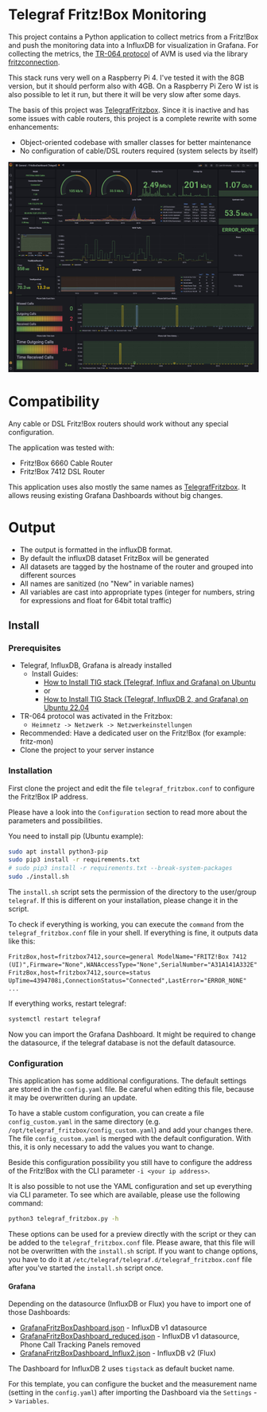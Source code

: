 # Telegraf Fritz!Box Monitoring

This project contains a Python application to collect metrics from a Fritz!Box and push the monitoring data into a InfluxDB for visualization in Grafana.
For collecting the metrics, the [TR-064 protocol](https://avm.de/service/schnittstellen/) of AVM is used via the library [fritzconnection](https://github.com/kbr/fritzconnection).

This stack runs very well on a Raspberry Pi 4.
I've tested it with the 8GB version, but it should perform also with 4GB.
On a Raspberry Pi Zero W ist is also possible to let it run, but there it will be very slow after some days.

The basis of this project was [TelegrafFritzbox](https://github.com/Schmidsfeld/TelegrafFritzBox).
Since it is inactive and has some issues with cable routers, this project is a complete rewrite with some enhancements:

* Object-oriented codebase with smaller classes for better maintenance
* No configuration of cable/DSL routers required (system selects by itself)

![Grafana dashboard](docs/grafana_fritzbox.jpg)

# Compatibility
Any cable or DSL Fritz!Box routers should work without any special configuration.

The application was tested with:

* Fritz!Box 6660 Cable Router
* Fritz!Box 7412 DSL Router

This application uses also mostly the same names as [TelegrafFritzbox](https://github.com/Schmidsfeld/TelegrafFritzBox).
It allows reusing existing Grafana Dashboards without big changes.

# Output
* The output is formatted in the influxDB format. 
* By default the influxDB dataset FritzBox will be generated
* All datasets are tagged by the hostname of the router and grouped into different sources
* All names are sanitized (no "New" in variable names)
* All variables are cast into appropriate types (integer for numbers, string for expressions and float for 64bit total traffic)

## Install
### Prerequisites
* Telegraf, InfluxDB, Grafana is already installed
  * Install Guides:
    * [How to Install TIG stack (Telegraf, Influx and Grafana) on Ubuntu](https://onlyoneaman.medium.com/how-to-install-tig-stack-telegraf-influx-and-grafana-on-ubuntu-405755901ac2)
    * or
    * [How to Install TIG Stack (Telegraf, InfluxDB 2, and Grafana) on Ubuntu 22.04](https://www.howtoforge.com/how-to-install-tig-stack-telegraf-influxdb-and-grafana-on-ubuntu-22-04/)
* TR-064 protocol was activated in the Fritzbox:
  * `Heimnetz -> Netzwerk -> Netzwerkeinstellungen`
* Recommended: Have a dedicated user on the Fritz!Box (for example: fritz-mon)
* Clone the project to your server instance

### Installation
First clone the project and edit the file `telegraf_fritzbox.conf` to configure the Fritz!Box IP address.

Please have a look into the `Configuration` section to read more about the parameters and possibilities.

You need to install pip (Ubuntu example):
```bash
sudo apt install python3-pip
sudo pip3 install -r requirements.txt
# sudo pip3 install -r requirements.txt --break-system-packages
sudo ./install.sh
```

The `install.sh` script sets the permission of the directory to the user/group `telegraf`.
If this is different on your installation, please change it in the script.

To check if everything is working, you can execute the `command` from the `telegraf_fritzbox.conf` file in your shell.
If everything is fine, it outputs data like this:

```
FritzBox,host=fritzbox7412,source=general ModelName="FRITZ!Box 7412 (UI)",Firmware="None",WANAccessType="None",SerialNumber="A31A141A332E"
FritzBox,host=fritzbox7412,source=status UpTime=4394708i,ConnectionStatus="Connected",LastError="ERROR_NONE"
...
```

If everything works, restart telegraf:
```bash
systemctl restart telegraf
```

Now you can import the Grafana Dashboard. It might be required to change the datasource, if the telegraf database is not the default datasource.

### Configuration

This application has some additional configurations.
The default settings are stored in the `config.yaml` file.
Be careful when editing this file, because it may be overwritten during an update.

To have a stable custom configuration, you can create a file `config_custom.yaml` in the same directory (e.g. `/opt/telegraf_fritzbox/config_custom.yaml`) and add your changes there.
The file `config_custom.yaml` is merged with the default configuration.
With this, it is only necessary to add the values you want to change.

Beside this configuration possibility you still have to configure the address of the Fritz!Box with the CLI parameter `-i <your ip address>`.

It is also possible to not use the YAML configuration and set up everything via CLI parameter.
To see which are available, please use the following command:

```bash
python3 telegraf_fritzbox.py -h
```

These options can be used for a preview directly with the script or they can be added to the `telegraf_fritzbox.conf` file.
Please aware, that this file will not be overwritten with the `install.sh` script.
If you want to change options, you have to do it at `/etc/telegraf/telegraf.d/telegraf_fritzbox.conf` file after you've started the `install.sh` script once.

#### Grafana

Depending on the datasource (InfluxDB or Flux) you have to import one of those Dashboards:

- [GrafanaFritzBoxDashboard.json](GrafanaFritzBoxDashboard.json) - InfluxDB v1 datasource
- [GrafanaFritzBoxDashboard_reduced.json](GrafanaFritzBoxDashboard_reduced.json) - InfluxDB v1 datasource, Phone Call Tracking Panels removed
- [GrafanaFritzBoxDashboard_Influx2.json](GrafanaFritzBoxDashboard_Influx2.json) - InfluxDB v2 (Flux)

The Dashboard for InfluxDB 2 uses `tigstack` as default bucket name.

For this template, you can configure the bucket and the measurement name (setting in the `config.yaml`) after importing the Dashboard via the `Settings` -> `Variables`.

